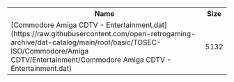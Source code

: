 <table>
<tr><th>Name</th><th>Size</th></tr>
<tr><td>
[Commodore Amiga CDTV - Entertainment.dat](https://raw.githubusercontent.com/open-retrogaming-archive/dat-catalog/main/root/basic/TOSEC-ISO/Commodore/Amiga CDTV/Entertainment/Commodore Amiga CDTV - Entertainment.dat)
</td><td>5132</td></tr>
</table>

